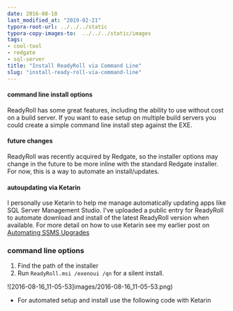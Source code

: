 ```yaml
---
date: 2016-08-18
last_modified_at: "2019-02-21"
typora-root-url: ../../../static
typora-copy-images-to:  ../../../static/images
tags:
- cool-tool
- redgate
- sql-server
title: "Install ReadyRoll via Command Line"
slug: "install-ready-roll-via-command-line"
---
```


#### command line install options

ReadyRoll has some great features, including the ability to use without cost on a build server. If you want to ease setup on multiple build servers you could create a simple command line install step against the EXE.

#### future changes

ReadyRoll was recently acquired by Redgate, so the installer options may change in the future to be more inline with the standard Redgate installer. For now, this is a way to automate an install/updates.

#### autoupdating via Ketarin

I personally use Ketarin to help me manage automatically updating apps like SQL Server Management Studio. I've uploaded a public entry for ReadyRoll to automate download and install of the latest ReadyRoll version when available. For more detail on how to use Ketarin see my earlier post on [Automating SSMS Upgrades](2016-04-27-automating-ssms-2016-updates-&-install.md)

### command line options

1.  Find the path of the installer
2.  Run `ReadyRoll.msi /exenoui /qn` for a silent install.

![2016-08-16_11-05-53]images/2016-08-16_11-05-53.png)
- For automated setup and install use the following code with Ketarin

<script src="https://gist.github.com/sheldonhull/bfde8f5846555183e3abd4e7575bc2a9.js"></script>
